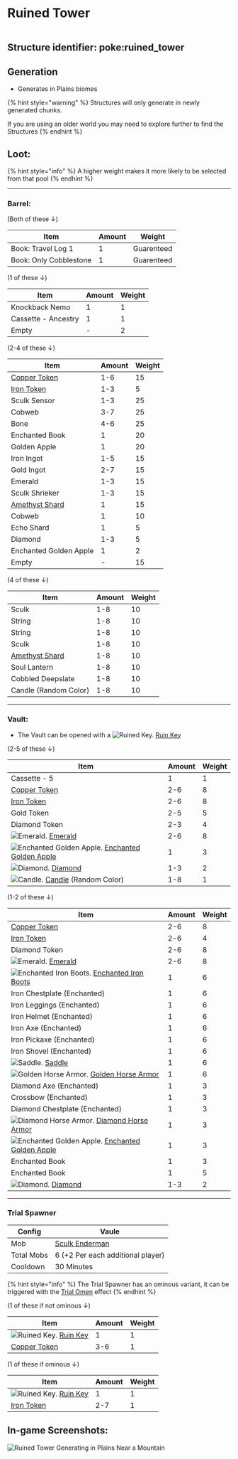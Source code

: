 # Ruined Tower

<figure><img src="https://github.com/ItsMePok/PFE/assets/136857747/e279d8b6-9df9-40ca-a3b2-313b76087e69" alt=""><figcaption></figcaption></figure>



## **Structure identifier:** poke:ruined\_tower

## Generation

* Generates in Plains biomes

{% hint style="warning" %}
Structures will only generate in newly generated chunks.&#x20;

If you are using an older world you may need to explore further to find the Structures
{% endhint %}

## Loot:

{% hint style="info" %}
A higher weight makes it more likely to be selected from that pool
{% endhint %}

***

### **Barrel:**

(Both of these ↓)

| Item                   | Amount | Weight     |
| ---------------------- | ------ | ---------- |
| Book: Travel Log 1     | 1      | Guarenteed |
| Book: Only Cobblestone | 1      | Guarenteed |

(1 of these ↓)

| Item                | Amount | Weight |
| ------------------- | ------ | ------ |
| Knockback Nemo      | 1      | 1      |
| Cassette - Ancestry | 1      | 1      |
| Empty               | -      | 2      |

(2-4 of these ↓)

| Item                                                                                                                                                                              | Amount | Weight |
| --------------------------------------------------------------------------------------------------------------------------------------------------------------------------------- | ------ | ------ |
| [<img src="https://github.com/ItsMePok/PFE/assets/136857747/1c78ba2a-4a5b-4b7b-83ff-ed21aa75ebd8" alt="" data-size="line">Copper Token](../items/currency/tokens/copper-token.md) | 1-6    | 15     |
| [<img src="https://github.com/ItsMePok/PFE/assets/136857747/aa3d5a31-9866-4bd1-bc09-ba7fa6775f7e" alt="" data-size="line">Iron Token](../items/currency/tokens/iron-token.md)     | 1-3    | 5      |
| Sculk Sensor                                                                                                                                                                      | 1-3    | 25     |
| Cobweb                                                                                                                                                                            | 3-7    | 25     |
| Bone                                                                                                                                                                              | 4-6    | 25     |
| Enchanted Book                                                                                                                                                                    | 1      | 20     |
| Golden Apple                                                                                                                                                                      | 1      | 20     |
| Iron Ingot                                                                                                                                                                        | 1-5    | 15     |
| Gold Ingot                                                                                                                                                                        | 2-7    | 15     |
| Emerald                                                                                                                                                                           | 1-3    | 15     |
| Sculk Shrieker                                                                                                                                                                    | 1-3    | 15     |
| [<img src="https://minecraft.wiki/images/Amethyst_Shard_JE2_BE1.png?56555" alt="" data-size="line">Amethyst Shard](https://minecraft.wiki/w/Amethyst_Shard)                       | 1      | 15     |
| Cobweb                                                                                                                                                                            | 1      | 10     |
| Echo Shard                                                                                                                                                                        | 1      | 5      |
| Diamond                                                                                                                                                                           | 1-3    | 5      |
| Enchanted Golden Apple                                                                                                                                                            | 1      | 2      |
| Empty                                                                                                                                                                             | -      | 15     |

(4 of these ↓)

| Item                                                                                                                                                        | Amount | Weight |
| ----------------------------------------------------------------------------------------------------------------------------------------------------------- | ------ | ------ |
| Sculk                                                                                                                                                       | 1-8    | 10     |
| String                                                                                                                                                      | 1-8    | 10     |
| String                                                                                                                                                      | 1-8    | 10     |
| Sculk                                                                                                                                                       | 1-8    | 10     |
| [<img src="https://minecraft.wiki/images/Amethyst_Shard_JE2_BE1.png?56555" alt="" data-size="line">Amethyst Shard](https://minecraft.wiki/w/Amethyst_Shard) | 1-8    | 10     |
| Soul Lantern                                                                                                                                                | 1-8    | 10     |
| Cobbled Deepslate                                                                                                                                           | 1-8    | 10     |
| Candle (Random Color)                                                                                                                                       | 1-8    | 10     |

***

### **Vault:**

* The Vault can be opened with a <img src="https://github.com/user-attachments/assets/f1bc0edd-5af4-4ad8-b33c-d2f2ac52882b" alt="Ruined Key." data-size="line"> [Ruin Key](../items/misc/ruin-key.md)

(2-5 of these ↓)

| Item                                                                                                                                                                                                        | Amount | Weight |
| ----------------------------------------------------------------------------------------------------------------------------------------------------------------------------------------------------------- | ------ | ------ |
| Cassette - 5                                                                                                                                                                                                | 1      | 1      |
| [<img src="https://github.com/ItsMePok/PFE/assets/136857747/1c78ba2a-4a5b-4b7b-83ff-ed21aa75ebd8" alt="" data-size="line">Copper Token](../items/currency/tokens/copper-token.md)                           | 2-6    | 8      |
| [<img src="https://github.com/ItsMePok/PFE/assets/136857747/aa3d5a31-9866-4bd1-bc09-ba7fa6775f7e" alt="" data-size="line">Iron Token](../items/currency/tokens/iron-token.md)                               | 2-6    | 8      |
| Gold Token                                                                                                                                                                                                  | 2-5    | 5      |
| Diamond Token                                                                                                                                                                                               | 2-3    | 4      |
| <img src="https://minecraft.wiki/images/Emerald_JE3_BE3.png?4c5f3" alt="Emerald." data-size="line"> [Emerald](https://minecraft.wiki/w/Emerald)                                                             | 2-6    | 8      |
| <img src="https://minecraft.wiki/images/Enchanted_Golden_Apple_JE2_BE2.gif?f4719" alt="Enchanted Golden Apple." data-size="line"> [Enchanted Golden Apple](https://minecraft.wiki/w/Enchanted_Golden_Apple) | 1      | 3      |
| <img src="https://minecraft.wiki/images/Diamond_JE3_BE3.png?99d00" alt="Diamond." data-size="line"> [Diamond](https://minecraft.wiki/w/Diamond)                                                             | 1-3    | 2      |
| <img src="https://minecraft.wiki/images/Candle_(item)_JE3_BE1.png?e52e2" alt="Candle." data-size="line"> [Candle](https://minecraft.wiki/w/Candle) (Random Color)                                           | 1-8    | 1      |

(1-2 of these ↓)

| Item                                                                                                                                                                                                        | Amount | Weight |
| ----------------------------------------------------------------------------------------------------------------------------------------------------------------------------------------------------------- | ------ | ------ |
| [<img src="https://github.com/ItsMePok/PFE/assets/136857747/1c78ba2a-4a5b-4b7b-83ff-ed21aa75ebd8" alt="" data-size="line">Copper Token](../items/currency/tokens/copper-token.md)                           | 2-6    | 8      |
| [<img src="https://github.com/ItsMePok/PFE/assets/136857747/aa3d5a31-9866-4bd1-bc09-ba7fa6775f7e" alt="" data-size="line">Iron Token](../items/currency/tokens/iron-token.md)                               | 2-6    | 4      |
| Diamond Token                                                                                                                                                                                               | 2-6    | 8      |
| <img src="https://minecraft.wiki/images/Emerald_JE3_BE3.png?4c5f3" alt="Emerald." data-size="line"> [Emerald](https://minecraft.wiki/w/Emerald)                                                             | 2-6    | 8      |
| <img src="https://minecraft.wiki/images/Enchanted_Iron_Boots_(item).gif?f8739" alt="Enchanted Iron Boots." data-size="line"> [Enchanted Iron Boots](https://minecraft.wiki/w/Iron_Boots)                    | 1      | 6      |
| Iron Chestplate (Enchanted)                                                                                                                                                                                 | 1      | 6      |
| Iron Leggings (Enchanted)                                                                                                                                                                                   | 1      | 6      |
| Iron Helmet (Enchanted)                                                                                                                                                                                     | 1      | 6      |
| Iron Axe (Enchanted)                                                                                                                                                                                        | 1      | 6      |
| Iron Pickaxe (Enchanted)                                                                                                                                                                                    | 1      | 6      |
| Iron Shovel (Enchanted)                                                                                                                                                                                     | 1      | 6      |
| <img src="https://minecraft.wiki/images/Saddle_JE2_BE2.png?bc10f" alt="Saddle." data-size="line"> [Saddle](https://minecraft.wiki/w/Saddle)                                                                 | 1      | 6      |
| <img src="https://minecraft.wiki/images/Golden_Horse_Armor_(item)_JE3_BE3.png?f1690" alt="Golden Horse Armor." data-size="line"> [Golden Horse Armor](https://minecraft.wiki/w/Golden_Horse_Armor)          | 1      | 6      |
| Diamond Axe (Enchanted)                                                                                                                                                                                     | 1      | 3      |
| Crossbow (Enchanted)                                                                                                                                                                                        | 1      | 3      |
| Diamond Chestplate (Enchanted)                                                                                                                                                                              | 1      | 3      |
| <img src="https://minecraft.wiki/images/Diamond_Horse_Armor_(item)_JE3_BE3.png?1ded3" alt="Diamond Horse Armor." data-size="line"> [Diamond Horse Armor](https://minecraft.wiki/w/Diamond_Horse_Armor)      | 1      | 3      |
| <img src="https://minecraft.wiki/images/Enchanted_Golden_Apple_JE2_BE2.gif?f4719" alt="Enchanted Golden Apple." data-size="line"> [Enchanted Golden Apple](https://minecraft.wiki/w/Enchanted_Golden_Apple) | 1      | 3      |
| Enchanted Book                                                                                                                                                                                              | 1      | 3      |
| Enchanted Book                                                                                                                                                                                              | 1      | 5      |
| <img src="https://minecraft.wiki/images/Diamond_JE3_BE3.png?99d00" alt="Diamond." data-size="line"> [Diamond](https://minecraft.wiki/w/Diamond)                                                             | 1-3    | 2      |

***

### Trial Spawner

| Config     | Vaule                                                    |
| ---------- | -------------------------------------------------------- |
| Mob        | [Sculk Enderman](../mobs/hostile-mobs/sculk-enderman.md) |
| Total Mobs | 6 (+2 Per each additional player)                        |
| Cooldown   | 30 Minutes                                               |

{% hint style="info" %}
The Trial Spawner has an ominous variant, it can be triggered with the [Trial Omen](https://minecraft.wiki/w/Trial_Omen) effect
{% endhint %}

(1 of these if not ominous ↓)

| Item                                                                                                                                                                              | Amount | Weight |
| --------------------------------------------------------------------------------------------------------------------------------------------------------------------------------- | ------ | ------ |
| <img src="https://github.com/user-attachments/assets/f1bc0edd-5af4-4ad8-b33c-d2f2ac52882b" alt="Ruined Key." data-size="line"> [Ruin Key](../items/misc/ruin-key.md)              | 1      | 1      |
| [<img src="https://github.com/ItsMePok/PFE/assets/136857747/1c78ba2a-4a5b-4b7b-83ff-ed21aa75ebd8" alt="" data-size="line">Copper Token](../items/currency/tokens/copper-token.md) | 3-6    | 1      |

(1 of these if ominous ↓)

| Item                                                                                                                                                                          | Amount | Weight |
| ----------------------------------------------------------------------------------------------------------------------------------------------------------------------------- | ------ | ------ |
| <img src="https://github.com/user-attachments/assets/f1bc0edd-5af4-4ad8-b33c-d2f2ac52882b" alt="Ruined Key." data-size="line"> [Ruin Key](../items/misc/ruin-key.md)          | 1      | 1      |
| [<img src="https://github.com/ItsMePok/PFE/assets/136857747/aa3d5a31-9866-4bd1-bc09-ba7fa6775f7e" alt="" data-size="line">Iron Token](../items/currency/tokens/iron-token.md) | 2-7    | 1      |

## In-game Screenshots:

![Ruined Tower Generating in Plains Near a Mountain](https://github.com/ItsMePok/PFE/assets/136857747/d0f48371-9306-4b02-a1d9-5b0ff0d6c434)
